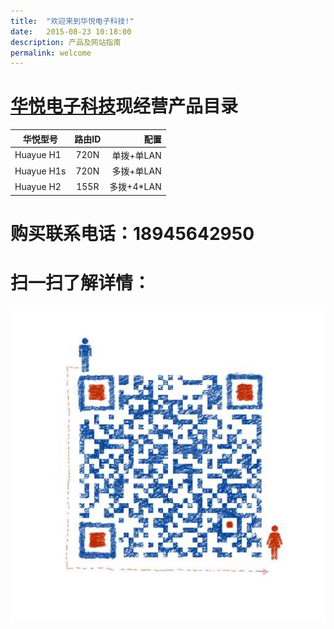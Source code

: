```yaml
---
title:  "欢迎来到华悦电子科技!"
date:   2015-08-23 10:18:00
description: 产品及网站指南
permalink: welcome
---
```


# [华悦电子科技][huayue]现经营产品目录

| 华悦型号       | 路由ID         | 配置       |
| ------------- |:-------------:| ----------:|
| Huayue H1     | 720N          | 单拨+单LAN |
| Huayue H1s    | 720N      	| 多拨+单LAN |
| Huayue H2     | 155R          | 多拨+4*LAN |

# 购买联系电话：**18945642950**
# 扫一扫了解详情： 
![Test01](/assets/images/mmqrcode1.png)

[jekyll-gh]: https://github.com/mojombo/jekyll
[jekyll]:    http://jekyllrb.com
[huayue]: https://benyjuice.github.io/about

